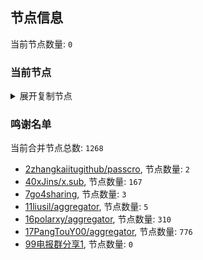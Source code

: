 
## 节点信息
当前节点数量: `0`
### 当前节点
<details>
  <summary>展开复制节点</summary>

    

</details>

### 鸣谢名单
当前合并节点总数: `1268`
- [2zhangkaiitugithub/passcro](https://github.com/zhangkaiitugithub/passcro), 节点数量: `2`
- [40xJins/x.sub](https://github.com/0xJins/x.sub), 节点数量: `167`
- [7go4sharing](https://github.com/go4sharing), 节点数量: `3`
- [11liusil/aggregator](https://github.com/liusil/aggregator), 节点数量: `5`
- [16polarxy/aggregator](https://github.com/polarxy/aggregator), 节点数量: `310`
- [17PangTouY00/aggregator](https://github.com/PangTouY00/aggregator), 节点数量: `776`
- [99电报群分享1](https://github.com/cdddbc/getAirport), 节点数量: `0`


